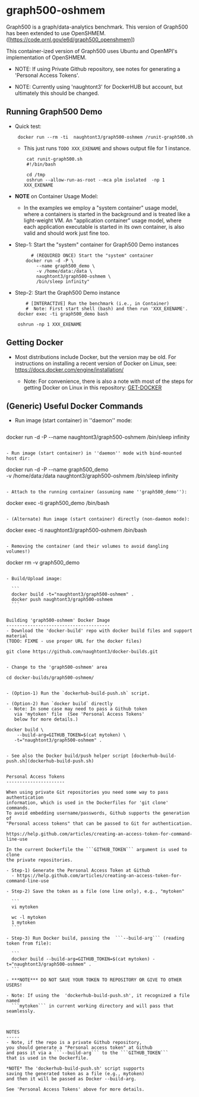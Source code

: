 graph500-oshmem
=========

Graph500 is a graph/data-analytics benchmark.
This version of Graph500 has been extended to use OpenSHMEM.
([https://code.ornl.gov/e6d/graph500_openshmem])

This container-ized version of Graph500 uses Ubuntu and OpenMPI's
implementation of OpenSHMEM.

 - NOTE: If using Private Github repository, see notes for
         generating a 'Personal Access Tokens'.

 - NOTE: Currently using 'naughtont3' for DockerHUB but account,
         but ultimately this should be changed.


Running Graph500 Demo
---------------------
- Quick test: 

    ```
     docker run --rm -ti  naughtont3/graph500-oshmem /runit-graph500.sh
    ```

  - This just runs `TODO XXX_EXENAME` and shows output file for 1 instance.
     ```
      cat runit-graph500.sh 
      #!/bin/bash

      cd /tmp
      oshrun --allow-run-as-root --mca plm isolated  -np 1 XXX_EXENAME
     ```

- **NOTE** on Container Usage Model: 

  - In the examples we employ a "system container" usage model, where a
    containers is started in the background and is treated like a
    light-weight VM.  An "application container" usage model, where each
    application executable is started in its own container, is also valid
    and should work just fine too.


- Step-1: Start the "system" container for Graph500 Demo instances

    ```
          # (REQUIRED ONCE) Start the "system" container
        docker run -d -P \
            --name graph500_demo \
            -v /home/data:/data \ 
            naughtont3/graph500-oshmem \
            /bin/sleep infinity"
    ```

- Step-2: Start the Graph500 Demo instance

    ```
        # [INTERACTIVE] Run the benchmark (i.e., in Container) 
        #  Note: First start shell (bash) and then run 'XXX_EXENAME'.
     docker exec -ti graph500_demo bash

     oshrun -np 1 XXX_EXENAME
    ```


Getting Docker
--------------
- Most distributions include Docker, but the version may be old.  For
  instructions on installing a recent version of Docker on Linux, 
  see: https://docs.docker.com/engine/installation/

  - Note: For convenience, there is also a note with most of the steps for
    getting Docker on Linux in this repository: [GET-DOCKER](GET-DOCKER)
   


(Generic) Useful Docker Commands
--------------------------------
- Run image (start container) in ''daemon'' mode:

  ```
 docker run -d -P --name <NAME> naughtont3/graph500-oshmem /bin/sleep infinity
  ```

- Run image (start container) in ''daemon'' mode with bind-mounted host dir:

  ```
  docker run -d -P --name graph500_demo \
           -v /home/data:/data  naughtont3/graph500-oshmem /bin/sleep infinity
  ```

- Attach to the running container (assuming name ''graph500_demo''):

  ```
  docker exec -ti graph500_demo  /bin/bash
  ```

- (Alternate) Run image (start container) directly (non-daemon mode):

  ```
  docker exec -ti naughtont3/graph500-oshmem /bin/bash
  ```

- Removing the container (and their volumes to avoid dangling volumes!)

  ```
  docker rm -v graph500_demo
  ```

- Build/Upload image:

    ```
    docker build -t="naughtont3/graph500-oshmem" .
    docker push naughtont3/graph500-oshmem 
    ```


Building 'graph500-oshmem' Docker Image
---------------------------------------
- Download the 'docker-build' repo with docker build files and support material
  (TODO: FIXME - use proper URL for the docker files)

  ```
    git clone https://github.com/naughtont3/docker-builds.git
  ```

- Change to the 'graph500-oshmem' area 

  ```
    cd docker-builds/graph500-oshmem/
  ```

- (Option-1) Run the `dockerhub-build-push.sh` script.

- (Option-2) Run `docker build` directly
   - Note: In some case may need to pass a Github token 
     via 'mytoken' file  (See 'Personal Access Tokens' 
     below for more details.)

  ```
    docker build \
        --build-arg=GITHUB_TOKEN=$(cat mytoken) \
       -t="naughtont3/graph500-oshmem" .
  ```

- See also the Docker build/push helper script [dockerhub-build-push.sh](dockerhub-build-push.sh)


Personal Access Tokens
----------------------

When using private Git repositories you need some way to pass authentication
information, which is used in the Dockerfiles for 'git clone' commands. 
To avoid embedding username/passwords, Github supports the generation of
"Personal access tokens" that can be passed to Git for authentication.

  https://help.github.com/articles/creating-an-access-token-for-command-line-use

In the current Dockerfile the ```GITHUB_TOKEN``` argument is used to clone
the private repositories.

- Step-1) Generate the Personal Access Token at Github
    - https://help.github.com/articles/creating-an-access-token-for-command-line-use

- Step-2) Save the token as a file (one line only), e.g., "mytoken"

    ```
    vi mytoken

    wc -l mytoken 
    1 mytoken
    ```

- Step-3) Run Docker build, passing the  ```--build-arg``` (reading token from file):

    ```
    docker build --build-arg=GITHUB_TOKEN=$(cat mytoken) -t="naughtont3/graph500-oshmem" .
    ```

- ***NOTE*** DO NOT SAVE YOUR TOKEN TO REPOSITORY OR GIVE TO OTHER USERS!

- Note: If using the  'dockerhub-build-push.sh', it recognized a file named
    ```mytoken``` in current working directory and will pass that seamlessly.



NOTES
-----
- Note, if the repo is a private Github repository,
  you should generate a "Personal access token" at Github
  and pass it via a ```--build-arg``` to the ```GITHUB_TOKEN```
  that is used in the Dockerfile.

  *NOTE* The 'dockerhub-build-push.sh' script supports
  saving the generated token as a file (e.g., mytoken)
  and then it will be passed as Docker --build-arg.

  See 'Personal Access Tokens' above for more details.

